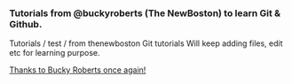 ### Tutorials from @buckyroberts (The NewBoston) to learn Git & Github. 
Tutorials / test / from thenewboston Git tutorials
Will keep adding files, edit etc for learning purpose. 


[Thanks to Bucky Roberts once again!](https://goo.gl/AWhMGc)
